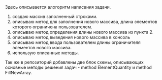 Здесь описывается алогоритм написания задачи.

1. создаю массив заполненный строками.
2. описываю метод для заполнения нового массива, длина элементов которого ограничена пользователем.
3. описываю метод определения длины нового массива из пункта 2.
4. описываю метод выведения нового массива в консоль
5. описываю метод ввода пользователем длины ограничителя элементов нового массива.
6. использую описанные методы.

Так же в репозиторий добавлены две блок схемы, описывающих основные методы решения задач - method ElementQuantity и method FillNewArray. 
